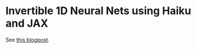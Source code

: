 # Invertible 1D Neural Nets using Haiku and JAX

See [this blogpost](https://write.as/arnov/pseudo-invertible-networks-using-jax).
